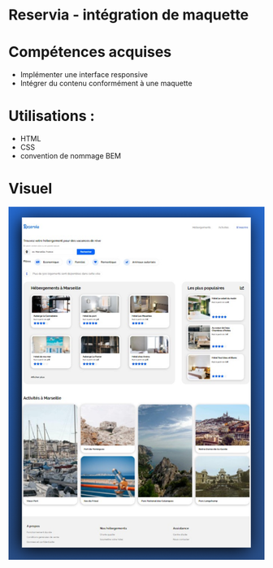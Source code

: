 # Reservia - intégration de maquette

# Compétences acquises 
- Implémenter une interface responsive
- Intégrer du contenu conformément à une maquette

# Utilisations : 
- HTML
- CSS
- convention de nommage BEM 

# Visuel
![alt text](https://github.com/SarahHenriette/EliseRousseau_2_29042021/blob/main/maquette-portfolio-entiere.png)